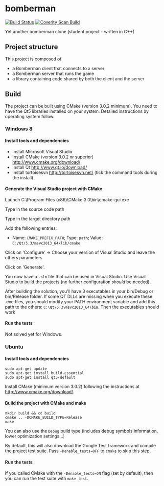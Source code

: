 bomberman
=========

[![Build Status](https://travis-ci.org/Neki/bomberman.svg)](https://travis-ci.org/Neki/bomberman)
[![Coverity Scan Build](https://scan.coverity.com/projects/3081/badge.svg)](https://scan.coverity.com/projects/3081/badge.svg)

Yet another bomberman clone (student project - written in C++)

## Project structure

This project is composed of
* a Bomberman client that connects to a server
* a Bomberman server that runs the game
* a library containing code shared by both the client and the server

## Build

The project can be built using CMake (version 3.0.2 minimum). You need to have the Qt5 libraries installed on your system. Detailed instructions by operating system follow.

### Windows 8

#### Install tools and dependencies

* Install Microsoft Visual Studio
* Install CMake (version 3.0.2 or superior) http://www.cmake.org/download/
* Install Qt http://www.qt.io/download/
* Install tortoisesvn http://tortoisesvn.net/ (tick the command tools during the install)

#### Generate the Visual Studio project with CMake

Launch C:\Program Files (x86)\CMake 3.0\bin\cmake-gui.exe

Type in the source code path

Type in the target directory path

Add the following entries:
* Name: `CMAKE_PREFIX_PATH`; Type: `path`; Value: `C:/Qt/5.3/msvc2013_64/lib/cmake`

Click on 'Configure' => Choose your version of Visual Studio and leave the others parameters

Click on 'Generate'.

You now have a `.sln` file that can be used in Visual Studio. Use Visual Studio to build the projects (no further configuration *should* be needed).

After building the solution, you'll have 3 executables in your bin/Debug or bin/Release folder. If some QT DLLs are missing when you execute these .exe files, you should modify your PATH environment variable and add this path to the others: `C:\Qt\5.3\msvc2013_64\bin`. Then the executables should work

#### Run the tests

Not solved yet for Windows.


### Ubuntu

#### Install tools and dependencies

```
sudo apt-get update
sudo apt-get install build-essential
sudo apt-get install qt5-default
```

Install CMake (minimum version 3.0.2) following the instructions at http://www.cmake.org/download/.

#### Build the project with CMake and make

```
mkdir build && cd build
cmake .. -DCMAKE_BUILD_TYPE=Release
make
```

You can also use the `Debug` build type (includes debug symbols information, lower optimization settings...)

By default, this will also download the Google Test framework and compile the project test suite. Pass `-Denable_tests=OFF` to `cmake` to skip this step.

#### Run the tests

If you called CMake with the `-Denable_tests=ON` flag (set by default), then you can run the test suite with `make test`.

